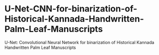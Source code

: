 # U-Net-CNN-for-binarization-of-Historical-Kannada-Handwritten-Palm-Leaf-Manuscripts
U-Net: Convolutional Neural Network for binarization of Historical Kannada Handwritten Palm Leaf Manuscripts
